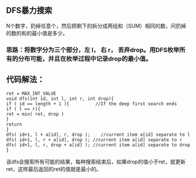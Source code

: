 ## DFS暴力搜索
 
N个数字，扔掉任意个，然后把剩下的拆分成两组和（SUM）相同的数，问扔掉的数的和的最小值是多少。


### 思路：将数字分为三个部分，左 l， 右 r， 丢弃drop。用DFS枚举所有的分布可能，并且在枚举过程中记录drop的最小值。




## 代码解法：
```
ret = MAX_INT_VALUE
void dfs(int id, int l, int r, int drop){
if ( id == length + 1 ){          //If the deep first search ends
if ( l == r){
ret = min( ret, drop )
}
return
}
dfs( id+1, l + a[id], r, drop );    //current item a[id] separate to l
dfs( id+1, l, r + a[id], drop ); //current item a[id] separate to r
dfs( id+1, l, r, drop + a[id] ); //current item a[id] separate to drop
}

```

该dfs会搜索所有可能的结果，每种搜索结束后，如果drop的值小于ret，就更新ret，这样最后返回的ret的值就是最小的。
